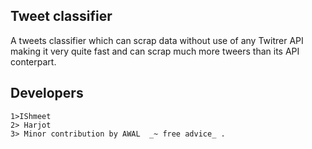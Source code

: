 ## Tweet classifier

A tweets classifier which can scrap data without use of any Twitrer API making it very quite fast and can scrap much more tweers than its API conterpart.

## Developers

```
1>IShmeet
2> Harjot
3> Minor contribution by AWAL  _~ free advice_ .

```